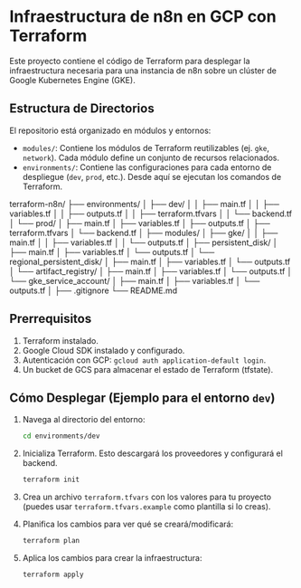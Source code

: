 # Infraestructura de n8n en GCP con Terraform

Este proyecto contiene el código de Terraform para desplegar la infraestructura necesaria para una instancia de n8n sobre un clúster de Google Kubernetes Engine (GKE).

## Estructura de Directorios

El repositorio está organizado en módulos y entornos:

-   `modules/`: Contiene los módulos de Terraform reutilizables (ej. `gke`, `network`). Cada módulo define un conjunto de recursos relacionados.
-   `environments/`: Contiene las configuraciones para cada entorno de despliegue (`dev`, `prod`, etc.). Desde aquí se ejecutan los comandos de Terraform.

terraform-n8n/
├── environments/
│   ├── dev/
│   │   ├── main.tf
│   │   ├── variables.tf
│   │   ├── outputs.tf
│   │   ├── terraform.tfvars
│   │   └── backend.tf
│   └── prod/
│       ├── main.tf
│       ├── variables.tf
│       ├── outputs.tf
│       ├── terraform.tfvars
│       └── backend.tf
│
├── modules/
│   ├── gke/
│   │   ├── main.tf
│   │   ├── variables.tf
│   │   └── outputs.tf
│   ├── persistent_disk/
│       ├── main.tf
│       ├── variables.tf
│       └── outputs.tf
│   └── regional_persistent_disk/
│       ├── main.tf
│       ├── variables.tf
│       └── outputs.tf
│   └── artifact_registry/
│       ├── main.tf
│       ├── variables.tf
│       └── outputs.tf
│   └── gke_service_account/
│       ├── main.tf
│       ├── variables.tf
│       └── outputs.tf
│
├── .gitignore
└── README.md



## Prerrequisitos

1.  Terraform instalado.
2.  Google Cloud SDK instalado y configurado.
3.  Autenticación con GCP: `gcloud auth application-default login`.
4.  Un bucket de GCS para almacenar el estado de Terraform (tfstate).

## Cómo Desplegar (Ejemplo para el entorno `dev`)

1.  Navega al directorio del entorno:
    ```sh
    cd environments/dev
    ```
2.  Inicializa Terraform. Esto descargará los proveedores y configurará el backend.
    ```sh
    terraform init
    ```
3.  Crea un archivo `terraform.tfvars` con los valores para tu proyecto (puedes usar `terraform.tfvars.example` como plantilla si lo creas).

4.  Planifica los cambios para ver qué se creará/modificará:
    ```sh
    terraform plan
    ```

5.  Aplica los cambios para crear la infraestructura:
    ```sh
    terraform apply
    ```